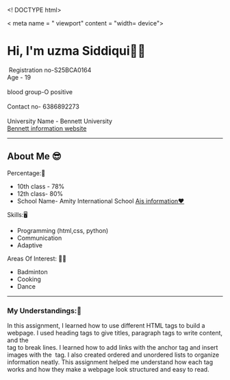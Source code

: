 <! DOCTYPE html>
<html lang ="en">
<head>
  <meta charset = "UTF-8">
  < meta name = " viewport" content = "width= device">
<title> My first portfolio </title>
</head>
  <body>
<h1> Hi, I'm uzma Siddiqui🙏🏻</h1>
<img src=" "< 
  alt("My Photo")
<p> Registration no-S25BCA0164 <br>
Age - 19 </br> <br> blood group-O positive </br> <br> Contact no- 6386892273 </br> <br> University Name - Bennett University</br> <a href="https://www.bennet.edu.in">Bennett information website</a> </p> <hr> 
<h2>About Me 😎</h2>
<p>Percentage:🥲 </p>
<p><ul> <li> 10th class -  78% </li><li>12th class- 80% </li> <li>School Name- Amity International School  <a href="https://amityschools.in/vrindavanyojna/">Ais information❤️</a></li></ul> </p> 
<p>Skills:🖥️ </p>
    <p><ul><li>Programming (html,css, python)</li><li>Communication</li><li> Adaptive</li></ul></p>
<p> Areas Of Interest: 🤌🏻</p>
<p><ul><li>Badminton</li><li>Cooking</li><li>Dance</li></ul></p><hr><h3>My Understandings:📑</h3>
<p>In this assignment, I learned how to use different HTML tags to build a webpage. I used heading tags to give titles, paragraph tags to write content, and the <br> tag to break lines. I learned how to add links with the anchor tag <a> and insert images with the <img> tag. I also created ordered and unordered lists to organize information neatly. This assignment helped me understand how each tag works and how they make a webpage look structured and easy to read.</p>
